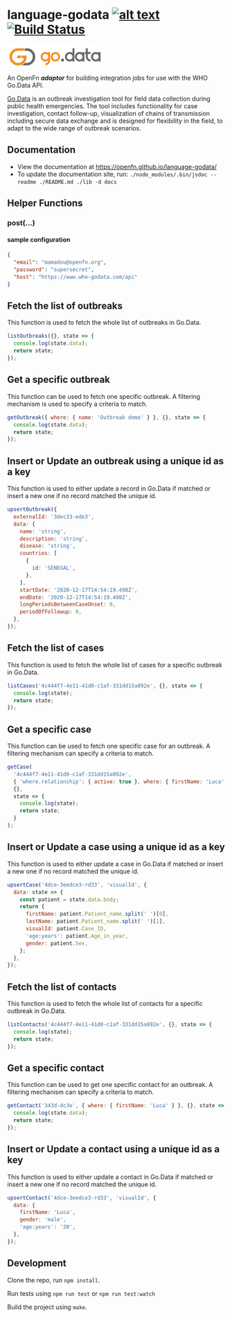 # language-godata [<img src="https://avatars2.githubusercontent.com/u/9555108?s=200&v=4)" alt="alt text" height="20">](https://www.openfn.org) [![Build Status](https://travis-ci.org/OpenFn/language-godata.svg?branch=master)](https://travis-ci.org/OpenFn/language-godata)

<img src="https://github.com/OpenFn/language-godata/raw/master/logo.png" alt="alt text" height="50">

An OpenFn **_adaptor_** for building integration jobs for use with the WHO Go.Data
API.

[Go.Data](https://www.who.int/godata) is an outbreak investigation tool for
field data collection during public health emergencies. The tool includes
functionality for case investigation, contact follow-up, visualization of chains
of transmission including secure data exchange and is designed for flexibility
in the field, to adapt to the wide range of outbreak scenarios.

## Documentation

- View the documentation at https://openfn.github.io/language-godata/
- To update the documentation site, run: `./node_modules/.bin/jsdoc --readme ./README.md ./lib -d docs`

## Helper Functions

### post(...)

#### sample configuration

```json
{
  "email": "mamadou@openfn.org",
  "password": "supersecret",
  "host": "https://www.who-godata.com/api"
}
```

## Fetch the list of outbreaks

This function is used to fetch the whole list of outbreaks in Go.Data.

```js
listOutbreaks({}, state => {
  console.log(state.data);
  return state;
});
```

## Get a specific outbreak

This function can be used to fetch one specific outbreak. A filtering mechanism is used to specify a criteria to match.

```js
getOutbreak({ where: { name: 'Outbreak demo' } }, {}, state => {
  console.log(state.data);
  return state;
});
```

## Insert or Update an outbreak using a unique id as a key

This function is used to either update a record in Go.Data if matched or insert a new one if no record matched the unique id.

```js
upsertOutbreak({
  externalId: '3dec33-ede3',
  data: {
    name: 'string',
    description: 'string',
    disease: 'string',
    countries: [
      {
        id: 'SENEGAL',
      },
    ],
    startDate: '2020-12-17T14:54:19.498Z',
    endDate: '2020-12-17T14:54:19.498Z',
    longPeriodsBetweenCaseOnset: 0,
    periodOfFollowup: 0,
  },
});
```

## Fetch the list of cases

This function is used to fetch the whole list of cases for a specific outbreak in Go.Data.

```js
listCases('4c444f7-4e11-41d0-c1af-331dd15a892e', {}, state => {
  console.log(state);
  return state;
});
```

## Get a specific case

This function can be used to fetch one specific case for an outbreak. A filtering mechanism can specify a criteria to match.

```js
getCase(
  '4c444f7-4e11-41d0-c1af-331dd15a892e',
  { 'where.relationship': { active: true }, where: { firstName: 'Luca' } },
  {},
  state => {
    console.log(state);
    return state;
  }
);
```

## Insert or Update a case using a unique id as a key

This function is used to either update a case in Go.Data if matched or insert a new one if no record matched the unique id.

```js
upsertCase('4dce-3eedce3-rd33', 'visualId', {
  data: state => {
    const patient = state.data.body;
    return {
      firstName: patient.Patient_name.split(' ')[0],
      lastName: patient.Patient_name.split(' ')[1],
      visualId: patient.Case_ID,
      'age:years': patient.Age_in_year,
      gender: patient.Sex,
    };
  },
});
```

## Fetch the list of contacts

This function is used to fetch the whole list of contacts for a specific outbreak in Go.Data.

```js
listContacts('4c444f7-4e11-41d0-c1af-331dd15a892e', {}, state => {
  console.log(state);
  return state;
});
```

## Get a specific contact

This function can be used to get one specific contact for an outbreak. A filtering mechanism can specify a criteria to match.

```js
getContact('343d-dc3e', { where: { firstName: 'Luca' } }, {}, state => {
  console.log(state.data);
  return state;
});
```

## Insert or Update a contact using a unique id as a key

This function is used to either update a contact in Go.Data if matched or insert a new one if no record matched the unique id.

```js
upsertContact('4dce-3eedce3-rd33', 'visualId', {
  data: {
    firstName: 'Luca',
    gender: 'male',
    'age:years': '20',
  },
});
```

## Development

Clone the repo, run `npm install`.

Run tests using `npm run test` or `npm run test:watch`

Build the project using `make`.
